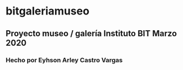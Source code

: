 # bitgaleriamuseo

## Proyecto museo / galería Instituto BIT Marzo 2020

### Hecho por Eyhson Arley Castro Vargas
